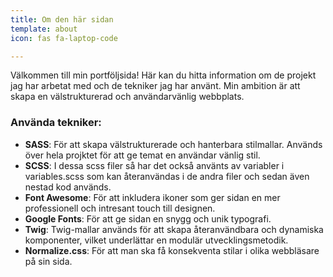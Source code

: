 ```yaml
---
title: Om den här sidan
template: about
icon: fas fa-laptop-code

---
```


Välkommen till min portföljsida! Här kan du hitta information om de projekt jag har arbetat med och de tekniker jag har använt. Min ambition är att skapa en välstrukturerad och användarvänlig webbplats.

### Använda tekniker:
- **SASS**: För att skapa välstrukturerade och hanterbara stilmallar. Används över hela projktet för att ge temat en användar vänlig stil. 
- **SCSS**: I dessa scss filer så har det också använts av variabler i variables.scss som kan återanvändas i de andra filer och sedan även nestad kod används. 
- **Font Awesome**: För att inkludera ikoner som ger sidan en mer professionell och intresant touch till designen.
- **Google Fonts**: För att ge sidan en snygg och unik typografi.
- **Twig**: Twig-mallar används för att skapa återanvändbara och dynamiska komponenter, vilket underlättar en modulär utvecklingsmetodik.
- **Normalize.css**: För att man ska få konsekventa stilar i olika webbläsare på sin sida.